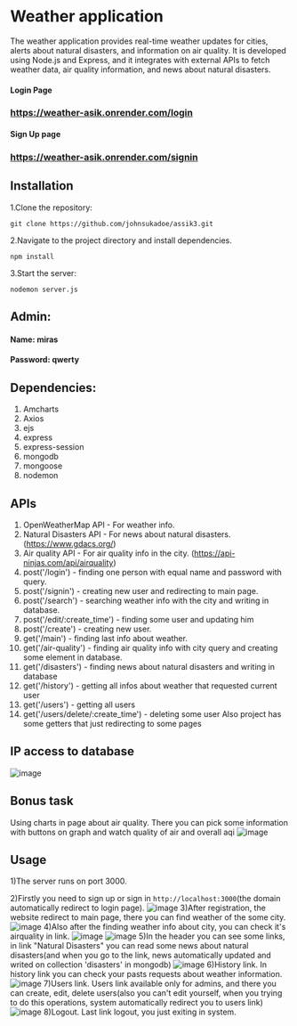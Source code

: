 # Weather application
The weather application provides real-time weather updates for cities, alerts about natural disasters, and information on air quality. It is developed using Node.js and Express, and it integrates with external APIs to fetch weather data, air quality information, and news about natural disasters.
#### Login Page
### https://weather-asik.onrender.com/login
#### Sign Up page
### https://weather-asik.onrender.com/signin

## Installation
 1.Clone the repository:
```
git clone https://github.com/johnsukadoe/assik3.git
```
2.Navigate to the project directory and install dependencies.
```
npm install
```
3.Start the server:
```
nodemon server.js
```

## Admin:
#### Name: miras
#### Password: qwerty

## Dependencies:
1. Amcharts
2. Axios
3. ejs
4. express
5. express-session
6. mongodb
7. mongoose
8. nodemon

## APIs
1. OpenWeatherMap API - For weather info.
2. Natural Disasters API - For news about natural disasters. (https://www.gdacs.org/)
3. Air quality API - For air quality info in the city. (https://api-ninjas.com/api/airquality)
4. post('/login') - finding one person with equal name and password with query.
5. post('/signin') - creating new user and redirecting to main page.
6. post('/search') - searching weather info with the city and writing in database.
7. post('/edit/:create_time') - finding some user and updating him
8. post('/create') - creating new user.
9. get('/main') - finding last info about weather.
10. get('/air-quality') - finding air quality info with city query and creating some element in database.
11. get('/disasters') - finding news about natural disasters and writing in database
12. get('/history') - getting all infos about weather that requested current user
13. get('/users') - getting all users
14. get('/users/delete/:create_time') - deleting some user
    Also project has some getters that just redirecting to some pages

## IP access to database
![image](https://github.com/johnsukadoe/assik3/assets/116514476/e6c3b13c-7c1f-4197-9abe-50fa5afe2455)

## Bonus task
Using charts in page about air quality. There you can pick some information with buttons on graph and watch quality of air and overall aqi
![image](https://github.com/johnsukadoe/assik3/assets/116514476/c940eded-1cf5-4b0f-9803-8a3b27fb2bde)

## Usage
1)The server runs on port 3000.

2)Firstly you need to sign up or sign in ``` http://localhost:3000 ```(the domain automatically redirect to login page).
![image](https://github.com/johnsukadoe/assik3/assets/116514476/3848afe6-8fa8-498c-9040-964c6a296dbe)
3)After registration, the website redirect to main page, there you can find weather of the some city.
![image](https://github.com/johnsukadoe/assik3/assets/116514476/0b61b3c4-d68f-4f6b-9a5d-8c091017a2b5)
4)Also after the finding weather info about city, you can check it's airquality in link.
![image](https://github.com/johnsukadoe/assik3/assets/116514476/d7eb97bd-ecc7-4ff7-8336-a702a0811fdf)
![image](https://github.com/johnsukadoe/assik3/assets/116514476/c940eded-1cf5-4b0f-9803-8a3b27fb2bde)
5)In the header you can see some links, in link "Natural Disasters" you can read some news about natural disasters(and when you go to the link, news automatically updated and writed on collection 'disasters' in mongodb)
![image](https://github.com/johnsukadoe/assik3/assets/116514476/28f734f8-5446-4f28-9809-cdda04276a8c)
6)History link. In history link you can check your pasts requests about weather information.
![image](https://github.com/johnsukadoe/assik3/assets/116514476/e3dbc3ac-ec3a-4eed-80f0-6fc38f02d2b1)
7)Users link. Users link available only for admins, and there you can create, edit, delete users(also you can't edit yourself, when you trying to do this operations, system automatically redirect you to users link)
![image](https://github.com/johnsukadoe/assik3/assets/116514476/78038f8d-2e13-4579-b80e-de81600dc011)
8)Logout. Last link logout, you just exiting in system.







